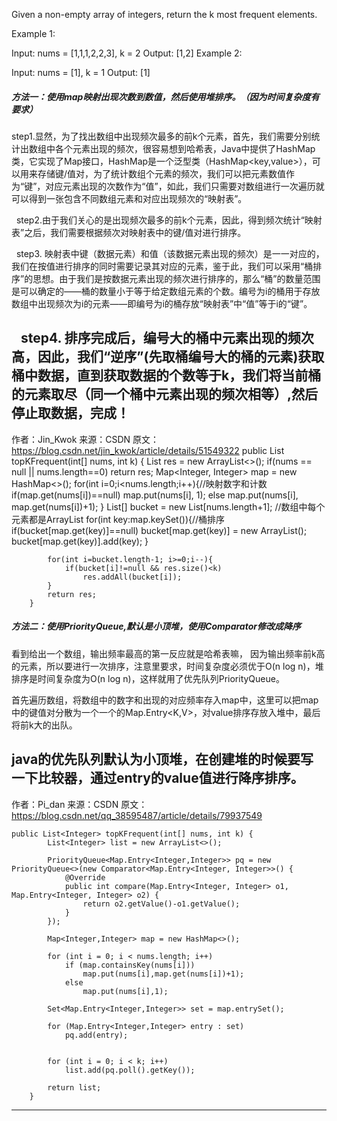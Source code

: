 Given a non-empty array of integers, return the k most frequent elements.

Example 1:

Input: nums = [1,1,1,2,2,3], k = 2
Output: [1,2]
Example 2:

Input: nums = [1], k = 1
Output: [1]

##### 方法一：使用map映射出现次数到数值，然后使用堆排序。（因为时间复杂度有要求）
 step1.显然，为了找出数组中出现频次最多的前k个元素，首先，我们需要分别统计出数组中各个元素出现的频次，很容易想到哈希表，Java中提供了HashMap类，它实现了Map接口，HashMap是一个泛型类（HashMap<key,value>），可以用来存储键/值对，为了统计数组个元素的频次，我们可以把元素数值作为“键”，对应元素出现的次数作为“值”，如此，我们只需要对数组进行一次遍历就可以得到一张包含不同数组元素和对应出现频次的“映射表”。

  step2.由于我们关心的是出现频次最多的前k个元素，因此，得到频次统计“映射表”之后，我们需要根据频次对映射表中的键/值对进行排序。

  step3. 映射表中键（数据元素）和值（该数据元素出现的频次）是一一对应的，我们在按值进行排序的同时需要记录其对应的元素，鉴于此，我们可以采用“桶排序”的思想。由于我们是按数据元素出现的频次进行排序的，那么“桶”的数量范围是可以确定的——桶的数量小于等于给定数组元素的个数。编号为i的桶用于存放数组中出现频次为i的元素——即编号为i的桶存放“映射表”中“值”等于i的“键”。

   step4. 排序完成后，编号大的桶中元素出现的频次高，因此，我们“逆序”(先取桶编号大的桶的元素)获取桶中数据，直到获取数据的个数等于k，我们将当前桶的元素取尽（同一个桶中元素出现的频次相等）,然后停止取数据，完成！
--------------------- 
作者：Jin_Kwok 
来源：CSDN 
原文：https://blog.csdn.net/jin_kwok/article/details/51549322 
    public List<Integer> topKFrequent(int[] nums, int k) {
            List<Integer> res = new ArrayList<>();
            if(nums == null || nums.length==0)
                return res;
            Map<Integer, Integer> map = new HashMap<>();
            for(int i=0;i<nums.length;i++){//映射数字和计数
                if(map.get(nums[i])==null)
                    map.put(nums[i], 1);
                else
                    map.put(nums[i], map.get(nums[i])+1);
            }
            List<Integer>[] bucket = new List[nums.length+1]; //数组中每个元素都是ArrayList
            for(int key:map.keySet()){//桶排序
                if(bucket[map.get(key)]==null)
                    bucket[map.get(key)] = new ArrayList<Integer>();
                bucket[map.get(key)].add(key);
            }

            for(int i=bucket.length-1; i>=0;i--){
                if(bucket[i]!=null && res.size()<k)
                    res.addAll(bucket[i]);
            }
            return res;
        }
        
   ##### 方法二：使用PriorityQueue,默认是小顶堆，使用Comparator修改成降序
   看到给出一个数组，输出频率最高的第一反应就是哈希表嘛， 因为输出频率前k高的元素，所以要进行一次排序，注意里要求，时间复杂度必须优于O(n log n)，堆排序是时间复杂度为O(n log n)，这样就用了优先队列PriorityQueue。

首先遍历数组，将数组中的数字和出现的对应频率存入map中，这里可以把map中的键值对分散为一个一个的Map.Entry<K,V>，对value排序存放入堆中，最后将前k大的出队。

java的优先队列默认为小顶堆，在创建堆的时候要写一下比较器，通过entry的value值进行降序排序。
--------------------- 
作者：Pi_dan 
来源：CSDN 
原文：https://blog.csdn.net/qq_38595487/article/details/79937549 

    public List<Integer> topKFrequent(int[] nums, int k) {
            List<Integer> list = new ArrayList<>();

            PriorityQueue<Map.Entry<Integer,Integer>> pq = new PriorityQueue<>(new Comparator<Map.Entry<Integer, Integer>>() {
                @Override
                public int compare(Map.Entry<Integer, Integer> o1, Map.Entry<Integer, Integer> o2) {
                    return o2.getValue()-o1.getValue();
                }
            });

            Map<Integer,Integer> map = new HashMap<>();

            for (int i = 0; i < nums.length; i++) 
                if (map.containsKey(nums[i]))
                    map.put(nums[i],map.get(nums[i])+1);
                else
                    map.put(nums[i],1);

            Set<Map.Entry<Integer,Integer>> set = map.entrySet();

            for (Map.Entry<Integer,Integer> entry : set)
                pq.add(entry);


            for (int i = 0; i < k; i++) 
                list.add(pq.poll().getKey());

            return list;
        }

--------------------- 
